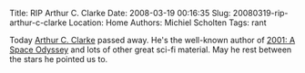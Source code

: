 Title: RIP Arthur C. Clarke
Date: 2008-03-19 00:16:35
Slug: 20080319-rip-arthur-c-clarke
Location: Home
Authors: Michiel Scholten
Tags: rant

<p>Today <a href="http://en.wikipedia.org/wiki/Arthur_C._Clarke">Arthur C. Clarke</a> passed away. He's the well-known author of <a href="http://en.wikipedia.org/wiki/2001:_A_Space_Odyssey">2001: A Space Odyssey</a> and lots of other great sci-fi material. May he rest between the stars he pointed us to.